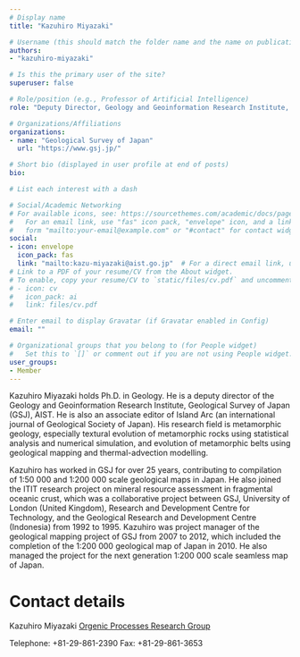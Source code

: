 ```yaml
---
# Display name
title: "Kazuhiro Miyazaki"

# Username (this should match the folder name and the name on publications)
authors:
- "kazuhiro-miyazaki"

# Is this the primary user of the site?
superuser: false

# Role/position (e.g., Professor of Artificial Intelligence)
role: "Deputy Director, Geology and Geoinformation Research Institute, Geological Survey of Japan"

# Organizations/Affiliations
organizations:
- name: "Geological Survey of Japan"
  url: "https://www.gsj.jp/"

# Short bio (displayed in user profile at end of posts)
bio: 

# List each interest with a dash

# Social/Academic Networking
# For available icons, see: https://sourcethemes.com/academic/docs/page-builder/#icons
#   For an email link, use "fas" icon pack, "envelope" icon, and a link in the
#   form "mailto:your-email@example.com" or "#contact" for contact widget.
social:
- icon: envelope
  icon_pack: fas
  link: "mailto:kazu-miyazaki@aist.go.jp"  # For a direct email link, use "mailto:test@example.org".
# Link to a PDF of your resume/CV from the About widget.
# To enable, copy your resume/CV to `static/files/cv.pdf` and uncomment the lines below.
# - icon: cv
#   icon_pack: ai
#   link: files/cv.pdf

# Enter email to display Gravatar (if Gravatar enabled in Config)
email: ""

# Organizational groups that you belong to (for People widget)
#   Set this to `[]` or comment out if you are not using People widget.
user_groups:
- Member
---
```

Kazuhiro Miyazaki holds Ph.D. in Geology. He is a deputy director of the Geology and Geoinformation Research Institute, Geological Survey of Japan (GSJ), AIST. He is also an associate editor of Island Arc (an international journal of Geological Society of Japan). His research field is metamorphic geology, especially textural evolution of metamorphic rocks using statistical analysis and numerical simulation, and evolution of metamorphic belts using geological mapping and thermal-advection modelling.

Kazuhiro has worked in GSJ for over 25 years, contributing to compilation of 1:50 000 and 1:200 000 scale geological maps in Japan. He also joined the ITIT research project on mineral resource assessment in fragmental oceanic crust, which was a collaborative project between GSJ, University of London (United Kingdom), Research and Development Centre for Technology, and the Geological Research and Development Centre (Indonesia) from 1992 to 1995. Kazuhiro was project manager of the geological mapping project of GSJ from 2007 to 2012, which included the completion of the 1:200 000 geological map of Japan in 2010. He also managed the project for the next generation 1:200 000 scale seamless map of Japan.

Contact details 
================

Kazuhiro Miyazaki
[Orgenic Processes Research Group](http://unit.aist.go.jp/igg/op-rg/)

Telephone: +81-29-861-2390
Fax: +81-29-861-3653